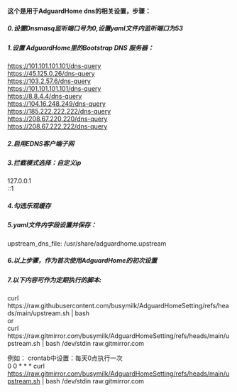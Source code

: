 <h4>这个是用于AdguardHome dns的相关设置，步骤：</h4>
<h5>0.设置Dnsmasq监听端口号为0,设置yaml文件内监听端口为53</h5>
<h5>1.设置 AdguardHome里的Bootstrap DNS 服务器：</h5>

  https://101.101.101.101/dns-query<br>
  https://45.125.0.26/dns-query<br>
  https://103.2.57.6/dns-query<br>
  https://101.101.101.101/dns-query<br>
  https://8.8.4.4/dns-query<br>
  https://104.16.248.249/dns-query<br>
  https://185.222.222.222/dns-query<br>
  https://208.67.220.220/dns-query<br>
  https://208.67.222.222/dns-query<br>

<h5>2.启用EDNS客户端子网</h5>

<h5>3.拦截模式选择：自定义ip</h5>
  127.0.0.1<br>
  ::1<br>
<h5>4.勾选乐观缓存</h5>
<h5>5.yaml文件内字段设置并保存：</h5>

  upstream_dns_file: /usr/share/adguardhome.upstream

<h5>6.以上步骤，作为首次使用AdguardHome的初次设置</h5>

<h5>7.以下内容可作为定期执行的脚本:</h5>
 curl https://raw.githubusercontent.com/busymilk/AdguardHomeSetting/refs/heads/main/upstream.sh | bash<br>
 or<br>
 curl https://raw.gitmirror.com/busymilk/AdguardHomeSetting/refs/heads/main/upstream.sh | bash /dev/stdin raw.gitmirror.com<br>

例如：
crontab中设置：每天0点执行一次<br>
0 0 * * *  curl https://raw.gitmirror.com/busymilk/AdguardHomeSetting/refs/heads/main/upstream.sh | bash /dev/stdin raw.gitmirror.com
  

 
 



